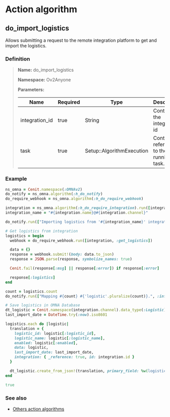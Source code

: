 # Action algorithm

## do_import_logistics

Allows submitting a request to the remote integration platform to get and import the logistics.
    
### Definition

> **Name:** do_import_logistics
> 
> **Namespace:** Ov2Anyone
>
> **Parameters:**
> 
> | Name | Required | Type | Description |
> | ---- | -------- | ---- | ----------- |
> | integration_id | true | String | Contains the integration id |
> | task | true | Setup::AlgorithmExecution | Contains a reference to the running task. |

### Example
```ruby
ns_omna = Cenit.namespace(:OMNAv2)
do_notify = ns_omna.algorithm(:h_do_notify)
do_require_webhook = ns_omna.algorithm(:h_do_require_webhook)

integration = ns_omna.algorithm(:h_do_require_integration).run([integration_id])
integration_name = "#{integration.name}@#{integration.channel}"

do_notify.run(["Importing logistics from '#{integration_name}' integration.", :info, task])

# Get logistics from integration
logistics = begin
  webhook = do_require_webhook.run([integration, :get_logistics])

  data = {}
  response = webhook.submit!(body: data.to_json)
  response = JSON.parse(response, symbolize_names: true)

  Cenit.fail(response[:msg] || response[:error]) if response[:error]

  response[:logistics]
end

count = logistics.count
do_notify.run(["Mapping #{count} #{'logistic'.pluralize(count)}.", :info, task])

# Save logistics in OMNA Database
dt_logistic = Cenit.namespace(integration.channel).data_type(:Logistic)
last_import_date = DateTime.try(:now).iso8601

logistics.each do |logistic|
  translation = {
    logistic_id: logistic[:logistic_id],
    logistic_name: logistic[:logistic_name],
    enabled: logistic[:enabled],
    data: logistic,
    last_import_date: last_import_date,
    integration: { _reference: true, id: integration.id }
  }

  dt_logistic.create_from_json!(translation, primary_field: %w(logistic_id integration))
end

true
```

### See also
* [Others action algorithms](overview?id=do_import_logistics)